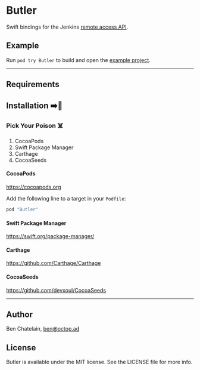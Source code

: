 # Butler

Swift bindings for the Jenkins
[remote access API](https://wiki.jenkins-ci.org/display/JENKINS/Remote+access+API).

## Example

Run `pod try Butler` to build and open the [example project](Example).

------

## Requirements

## Installation ➡️🔨

### Pick Your Poison ☠️

1. CocoaPods
1. Swift Package Manager
1. Carthage
1. CocoaSeeds

#### CocoaPods

https://cocoapods.org

Add the following line to a target in your `Podfile`:

```ruby
pod "Butler"
```

#### Swift Package Manager

https://swift.org/package-manager/

#### Carthage

https://github.com/Carthage/Carthage

#### CocoaSeeds

https://github.com/devxoul/CocoaSeeds

------

## Author

Ben Chatelain, ben@octop.ad

## License

Butler is available under the MIT license. See the LICENSE file for more info.
